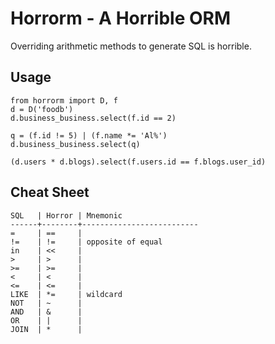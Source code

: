Horrorm - A Horrible ORM
========================

Overriding arithmetic methods to generate SQL is horrible.

Usage
-----

    from horrorm import D, f
    d = D('foodb')
    d.business_business.select(f.id == 2)
    
    q = (f.id != 5) | (f.name *= 'Al%')
    d.business_business.select(q)

    (d.users * d.blogs).select(f.users.id == f.blogs.user_id)

Cheat Sheet
-----------

    SQL   | Horror | Mnemonic
    ------+--------+--------------------------
    =     | ==     |
    !=    | !=     | opposite of equal
    in    | <<     |
    >     | >      |
    >=    | >=     |
    <     | <      |
    <=    | <=     |
    LIKE  | *=     | wildcard
    NOT   | ~      |
    AND   | &      |
    OR    | |      |
    JOIN  | *      |

